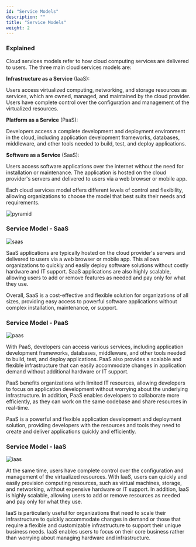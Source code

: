 ```yaml
---
id: "Service Models"
description: ""
title: "Service Models"
weight: 2
---
```



### Explained

Cloud services models refer to how cloud computing services are delivered to users. The three main cloud services models are:

**Infrastructure as a Service** (IaaS):

Users access virtualized computing, networking, and storage resources as services, which are owned, managed, and maintained by the cloud provider. Users have complete control over the configuration and management of the virtualized resources.

**Platform as a Service** (PaaS):

Developers access a complete development and deployment environment in the cloud, including application development frameworks, databases, middleware, and other tools needed to build, test, and deploy applications.

**Software as a Service** (SaaS):

Users access software applications over the internet without the need for installation or maintenance. The application is hosted on the cloud provider's servers and delivered to users via a web browser or mobile app.

Each cloud services model offers different levels of control and flexibility, allowing organizations to choose the model that best suits their needs and requirements.

![pyramid](pyramid.png)

### Service Model - SaaS

![saas](saas.png)

SaaS applications are typically hosted on the cloud provider's servers and delivered to users via a web browser or mobile app. This allows organizations to quickly and easily deploy software solutions without costly hardware and IT support. SaaS applications are also highly scalable, allowing users to add or remove features as needed and pay only for what they use.

Overall, SaaS is a cost-effective and flexible solution for organizations of all sizes, providing easy access to powerful software applications without complex installation, maintenance, or support.

### Service Model - PaaS

![paas](paas.png)

With PaaS, developers can access various services, including application development frameworks, databases, middleware, and other tools needed to build, test, and deploy applications. PaaS also provides a scalable and flexible infrastructure that can easily accommodate changes in application demand without additional hardware or IT support.

PaaS benefits organizations with limited IT resources, allowing developers to focus on application development without worrying about the underlying infrastructure. In addition, PaaS enables developers to collaborate more efficiently, as they can work on the same codebase and share resources in real-time.

PaaS is a powerful and flexible application development and deployment solution, providing developers with the resources and tools they need to create and deliver applications quickly and efficiently.

### Service Model - IaaS

![iaas](iaas.png)

At the same time, users have complete control over the configuration and management of the virtualized resources. With IaaS, users can quickly and easily provision computing resources, such as virtual machines, storage, and networking, without expensive hardware or IT support. In addition, IaaS is highly scalable, allowing users to add or remove resources as needed and pay only for what they use.

IaaS is particularly useful for organizations that need to scale their infrastructure to quickly accommodate changes in demand or those that require a flexible and customizable infrastructure to support their unique business needs. IaaS enables users to focus on their core business rather than worrying about managing hardware and infrastructure.